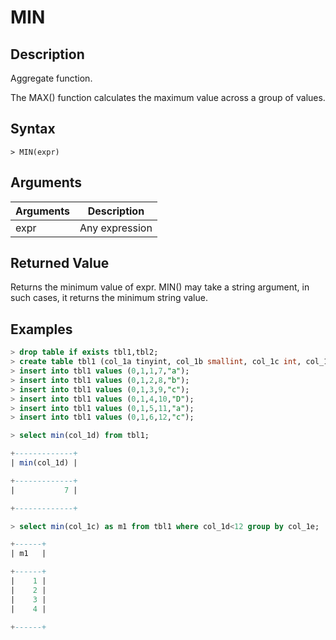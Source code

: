 # **MIN**

## **Description**

Aggregate function.

The MAX() function calculates the maximum value across a group of values.

## **Syntax**

```
> MIN(expr)
```

## **Arguments**

|  Arguments   | Description  |
|  ----  | ----  |
| expr  | Any expression |

## **Returned Value**

Returns the minimum value of expr. MIN() may take a string argument, in such cases, it returns the minimum string value.

## **Examples**

```sql
> drop table if exists tbl1,tbl2;
> create table tbl1 (col_1a tinyint, col_1b smallint, col_1c int, col_1d bigint, col_1e char(10) not null);
> insert into tbl1 values (0,1,1,7,"a");
> insert into tbl1 values (0,1,2,8,"b");
> insert into tbl1 values (0,1,3,9,"c");
> insert into tbl1 values (0,1,4,10,"D");
> insert into tbl1 values (0,1,5,11,"a");
> insert into tbl1 values (0,1,6,12,"c");

> select min(col_1d) from tbl1;

+-------------+
| min(col_1d) |

+-------------+
|           7 |

+-------------+

> select min(col_1c) as m1 from tbl1 where col_1d<12 group by col_1e;

+------+
| m1   |

+------+
|    1 |
|    2 |
|    3 |
|    4 |

+------+
```
